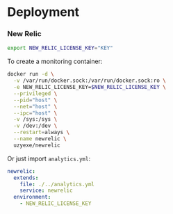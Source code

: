 # Deployment

### New Relic

```sh
export NEW_RELIC_LICENSE_KEY="KEY"
```

To create a monitoring container:
```sh
docker run -d \
  -v /var/run/docker.sock:/var/run/docker.sock:ro \
  -e NEW_RELIC_LICENSE_KEY=$NEW_RELIC_LICENSE_KEY \
  --privileged \
  --pid="host" \
  --net="host" \
  --ipc="host" \
  -v /sys:/sys \
  -v /dev:/dev \
  --restart=always \
  --name newrelic \
  uzyexe/newrelic
```

Or just import `analytics.yml`:
```yml
newrelic:
  extends:
    file: ./../analytics.yml
    service: newrelic
  environment:
    - NEW_RELIC_LICENSE_KEY
```

